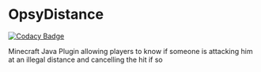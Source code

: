 # OpsyDistance

[![Codacy Badge](https://api.codacy.com/project/badge/Grade/bd73cc1cd92b4758aa02c34b63c1bb2f)](https://app.codacy.com/manual/ZeTioZ/OpsyDistance?utm_source=github.com&utm_medium=referral&utm_content=ZeTioZ/OpsyDistance&utm_campaign=Badge_Grade_Dashboard)

Minecraft Java Plugin allowing players to know if someone is attacking him at an illegal distance and cancelling the hit if so
